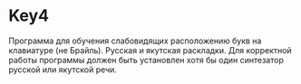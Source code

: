 # Key4
Программа для обучения слабовидящих расположению букв на клавиатуре (не Брайль). Русская и якутская раскладки.
Для корректной работы программы должен быть установлен хотя бы один синтезатор русской или якутской речи.
